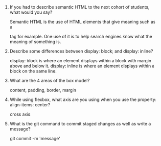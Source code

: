 1. If you had to describe semantic HTML to the next cohort of students, what would you say?

    Semantic HTML is the use of HTML elements that give meaning such as a <section> tag for example.  One use of it is to help search engines know what the meaning of something is.
2. Describe some differences between display: block; and display: inline?

    display: block is where an element displays within a block with margin above and below it.  display: inline is where an element displays within a block on the same line.

3. What are the 4 areas of the box model?

    content, padding, border, margin

4. While using flexbox, what axis are you using when you use the property: align-items: center?

    cross axis

5. What is the git command to commit staged changes as well as write a message?

    git commit -m 'message'

